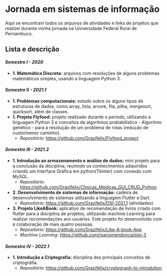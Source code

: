# Jornada em sistemas de informação 

Aqui se encontram todos os arquivos de atividades e links de projetos que realizei durante minha jornada na Universidade Federal Rural de Pernambuco. 

## Lista e descrição

#### *Semestre I - 2020*

- __1. Matemática Discreta:__ arquivos com resoluções de alguns problemas matemáticos simples, usando a linguagem Python 3.

  

#### *Semestre II - 2021.1*

- __1. Problemas computacionais:__  estudo sobre os alguns tipos de estruturas de dados, como array, lista, arvore, fila, pilha, mergesort, quicksort, além de classes.
- __1. Projeto Flyfood:__ projeto realizado durante o período, utilizando a linguagem Python 3 e conceitos de algoritmos probabilístico - Algoritmo genético - para a resolução de um problema de rotas (redução de custo/menor caminho). 
  - *Repositório*:  https://github.com/Grazifelix/Flyfood_project



#### *Semestre III - 2021.2*

- __1. Introdução ao armazenamento e análise de dados:__ mini projeto para a conclusão da disciplina, reunindo os conhecimentos adquiridos criando um Interface Gráfica em python(Tkinter) com conexão com MySQL.
  - *Repositório*: https://github.com/Grazifelix/Clinicas_Medicas_GUI_CRUD_Python
- __2. Desenvolvimento de sistemas de informação:__  cadeira de desenvolvimento de sistemas utilizando a linguagem Flutter e Dart.
  - *Repositório*: https://github.com/Grazifelix/DSI-2021.1  (atividades)
- __3. Projeto LikeABook:__ aplicativo de recomendação de livros criado com flutter para a disciplina de projetos, utilizando machine Learning para realizar recomendações aos usuários. Este projeto foi desenvolvido com a colaboração de mais quatro pessoas. 
  - *Repositório*: https://github.com/Grazifelix/Like-A-book-App
  - *Machine Learning*: https://github.com/mariomendonca/pisi-3

#### *Semestre IV - 2022.1*
- __1. Introdução a Criptografia:__ disciplina dos principais conceitos de criptográfia.
  - *Repositório*: https://github.com/Grazifelix/cryptograph-to-introdution
